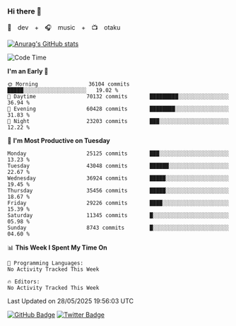 ### Hi there 👋

🚀　dev　+　🎧　music　+　📺　otaku


[![Anurag's GitHub stats](https://github-readme-stats.vercel.app/api?username=koheitasaka&count_private=true&show_icons=true&theme=monokai)](https://github.com/koheitasaka/github-readme-stats)

<!--START_SECTION:waka-->
![Code Time](http://img.shields.io/badge/Code%20Time-1%2C161%20hrs%2023%20mins-blue)

**I'm an Early 🐤** 

```text
🌞 Morning                36104 commits       █████░░░░░░░░░░░░░░░░░░░░   19.02 % 
🌆 Daytime                70132 commits       █████████░░░░░░░░░░░░░░░░   36.94 % 
🌃 Evening                60428 commits       ████████░░░░░░░░░░░░░░░░░   31.83 % 
🌙 Night                  23203 commits       ███░░░░░░░░░░░░░░░░░░░░░░   12.22 % 
```
📅 **I'm Most Productive on Tuesday** 

```text
Monday                   25125 commits       ███░░░░░░░░░░░░░░░░░░░░░░   13.23 % 
Tuesday                  43048 commits       ██████░░░░░░░░░░░░░░░░░░░   22.67 % 
Wednesday                36924 commits       █████░░░░░░░░░░░░░░░░░░░░   19.45 % 
Thursday                 35456 commits       █████░░░░░░░░░░░░░░░░░░░░   18.67 % 
Friday                   29226 commits       ████░░░░░░░░░░░░░░░░░░░░░   15.39 % 
Saturday                 11345 commits       █░░░░░░░░░░░░░░░░░░░░░░░░   05.98 % 
Sunday                   8743 commits        █░░░░░░░░░░░░░░░░░░░░░░░░   04.60 % 
```


📊 **This Week I Spent My Time On** 

```text
💬 Programming Languages: 
No Activity Tracked This Week

🔥 Editors: 
No Activity Tracked This Week
```


 Last Updated on 28/05/2025 19:56:03 UTC
<!--END_SECTION:waka-->

[![GitHub Badge](https://img.shields.io/badge/GitHub-100000?style=for-the-badge&logo=github&logoColor=white)](https://github.com/koheitasaka)
[![Twitter Badge](https://img.shields.io/badge/Twitter-1DA1F2?style=for-the-badge&logo=twitter&logoColor=white)](https://twitter.com/sleep_asleep_)
